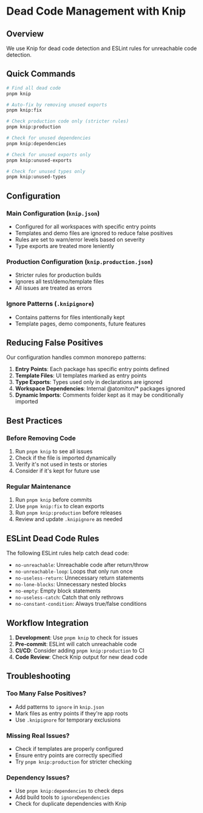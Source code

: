# Dead Code Management with Knip

## Overview

We use Knip for dead code detection and ESLint rules for unreachable code detection.

## Quick Commands

```bash
# Find all dead code
pnpm knip

# Auto-fix by removing unused exports
pnpm knip:fix

# Check production code only (stricter rules)
pnpm knip:production

# Check for unused dependencies
pnpm knip:dependencies

# Check for unused exports only
pnpm knip:unused-exports

# Check for unused types only
pnpm knip:unused-types
```

## Configuration

### Main Configuration (`knip.json`)

- Configured for all workspaces with specific entry points
- Templates and demo files are ignored to reduce false positives
- Rules are set to warn/error levels based on severity
- Type exports are treated more leniently

### Production Configuration (`knip.production.json`)

- Stricter rules for production builds
- Ignores all test/demo/template files
- All issues are treated as errors

### Ignore Patterns (`.knipignore`)

- Contains patterns for files intentionally kept
- Template pages, demo components, future features

## Reducing False Positives

Our configuration handles common monorepo patterns:

1. **Entry Points**: Each package has specific entry points defined
2. **Template Files**: UI templates marked as entry points
3. **Type Exports**: Types used only in declarations are ignored
4. **Workspace Dependencies**: Internal @atomiton/\* packages ignored
5. **Dynamic Imports**: Comments folder kept as it may be conditionally imported

## Best Practices

### Before Removing Code

1. Run `pnpm knip` to see all issues
2. Check if the file is imported dynamically
3. Verify it's not used in tests or stories
4. Consider if it's kept for future use

### Regular Maintenance

1. Run `pnpm knip` before commits
2. Use `pnpm knip:fix` to clean exports
3. Run `pnpm knip:production` before releases
4. Review and update `.knipignore` as needed

## ESLint Dead Code Rules

The following ESLint rules help catch dead code:

- `no-unreachable`: Unreachable code after return/throw
- `no-unreachable-loop`: Loops that only run once
- `no-useless-return`: Unnecessary return statements
- `no-lone-blocks`: Unnecessary nested blocks
- `no-empty`: Empty block statements
- `no-useless-catch`: Catch that only rethrows
- `no-constant-condition`: Always true/false conditions

## Workflow Integration

1. **Development**: Use `pnpm knip` to check for issues
2. **Pre-commit**: ESLint will catch unreachable code
3. **CI/CD**: Consider adding `pnpm knip:production` to CI
4. **Code Review**: Check Knip output for new dead code

## Troubleshooting

### Too Many False Positives?

- Add patterns to `ignore` in `knip.json`
- Mark files as entry points if they're app roots
- Use `.knipignore` for temporary exclusions

### Missing Real Issues?

- Check if templates are properly configured
- Ensure entry points are correctly specified
- Try `pnpm knip:production` for stricter checking

### Dependency Issues?

- Use `pnpm knip:dependencies` to check deps
- Add build tools to `ignoreDependencies`
- Check for duplicate dependencies with Knip
